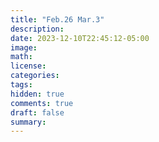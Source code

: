 ```yaml
---
title: "Feb.26 Mar.3"
description: 
date: 2023-12-10T22:45:12-05:00
image: 
math:
license: 
categories:
tags:
hidden: true
comments: true
draft: false
summary:
---
```


